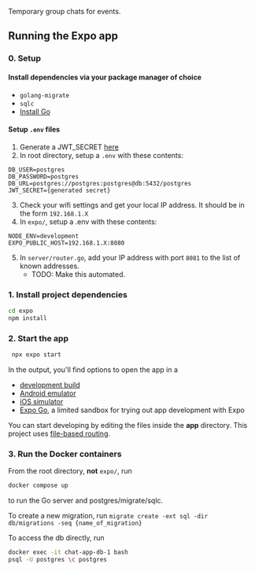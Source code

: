 Temporary group chats for events.

## Running the Expo app

### 0. Setup
#### Install dependencies via your package manager of choice
   - `golang-migrate`
   - `sqlc`
   - [Install Go](https://go.dev/dl/)
#### Setup `.env` files
   1. Generate a JWT_SECRET [here](https://jwtsecret.com/generate)
   2. In root directory, setup a `.env` with these contents:
   ```
   DB_USER=postgres
   DB_PASSWORD=postgres
   DB_URL=postgres://postgres:postgres@db:5432/postgres
   JWT_SECRET={generated secret}
   ```
   3. Check your wifi settings and get your local IP address. It should be in the form `192.168.1.X`
   4. In `expo/`, setup a .env with these contents:
   ```
   NODE_ENV=development
   EXPO_PUBLIC_HOST=192.168.1.X:8080
   ```
   5. In `server/router.go`, add your IP address with port `8081` to the list of known addresses.
       - TODO: Make this automated.
### 1. Install project dependencies

   ```bash
   cd expo
   npm install
   ```

### 2. Start the app

   ```bash
    npx expo start
   ```

In the output, you'll find options to open the app in a

- [development build](https://docs.expo.dev/develop/development-builds/introduction/)
- [Android emulator](https://docs.expo.dev/workflow/android-studio-emulator/)
- [iOS simulator](https://docs.expo.dev/workflow/ios-simulator/)
- [Expo Go](https://expo.dev/go), a limited sandbox for trying out app development with Expo

You can start developing by editing the files inside the **app** directory. This project uses [file-based routing](https://docs.expo.dev/router/introduction).


### 3. Run the Docker containers
From the root directory, **not** `expo/`, run

```bash
docker compose up
```
to run the Go server and postgres/migrate/sqlc.

To create a new migration, run `migrate create -ext sql -dir db/migrations -seq {name_of_migration}`

To access the db directly, run
```bash
docker exec -it chat-app-db-1 bash
psql -U postgres \c postgres
```
